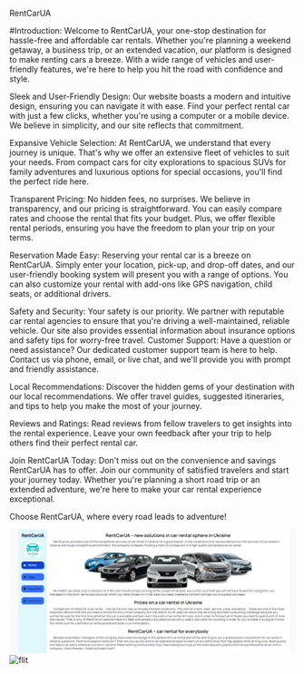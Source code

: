 RentCarUA

#Introduction:
Welcome to RentCarUA, your one-stop destination for hassle-free and affordable car rentals. Whether you're planning a weekend getaway, a business trip, or an extended vacation, our platform is designed to make renting cars a breeze. With a wide range of vehicles and user-friendly features, we're here to help you hit the road with confidence and style.

Sleek and User-Friendly Design:
Our website boasts a modern and intuitive design, ensuring you can navigate it with ease. Find your perfect rental car with just a few clicks, whether you're using a computer or a mobile device. We believe in simplicity, and our site reflects that commitment.

Expansive Vehicle Selection:
At RentCarUA, we understand that every journey is unique. That's why we offer an extensive fleet of vehicles to suit your needs. From compact cars for city explorations to spacious SUVs for family adventures and luxurious options for special occasions, you'll find the perfect ride here.

Transparent Pricing:
No hidden fees, no surprises. We believe in transparency, and our pricing is straightforward. You can easily compare rates and choose the rental that fits your budget. Plus, we offer flexible rental periods, ensuring you have the freedom to plan your trip on your terms.

Reservation Made Easy:
Reserving your rental car is a breeze on RentCarUA. Simply enter your location, pick-up, and drop-off dates, and our user-friendly booking system will present you with a range of options. You can also customize your rental with add-ons like GPS navigation, child seats, or additional drivers.

Safety and Security:
Your safety is our priority. We partner with reputable car rental agencies to ensure that you're driving a well-maintained, reliable vehicle. Our site also provides essential information about insurance options and safety tips for worry-free travel.
Customer Support:
Have a question or need assistance? Our dedicated customer support team is here to help. Contact us via phone, email, or live chat, and we'll provide you with prompt and friendly assistance.

Local Recommendations:
Discover the hidden gems of your destination with our local recommendations. We offer travel guides, suggested itineraries, and tips to help you make the most of your journey.

Reviews and Ratings:
Read reviews from fellow travelers to get insights into the rental experience. Leave your own feedback after your trip to help others find their perfect rental car.

Join RentCarUA Today:
Don't miss out on the convenience and savings RentCarUA has to offer. Join our community of satisfied travelers and start your journey today. Whether you're planning a short road trip or an extended adventure, we're here to make your car rental experience exceptional.

Choose RentCarUA, where every road leads to adventure!

![main](main-page.png)
![flit](fllet-page.png)